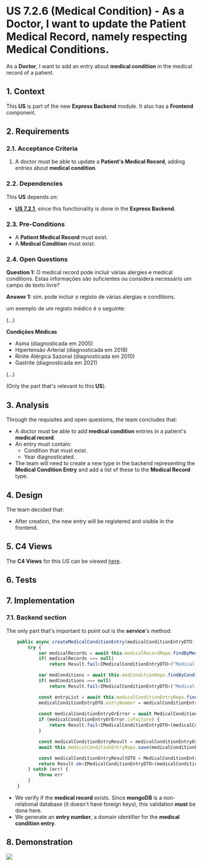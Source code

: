 # US 7.2.6 (Medical Condition) - As a Doctor, I want to update the Patient Medical Record, namely respecting Medical Conditions.

As a **Doctor**, I want to add an entry about **medical condition** in the medical record of a patient.

## 1. Context

This **US** is part of the new **Express Backend** module. It also has a **Frontend** component.

## 2. Requirements

### 2.1. Acceptance Criteria

1. A doctor must be able to update a **Patient's Medical Record**, adding entries about **medical condition**.

### 2.2. Dependencies

This **US** depends on:
* [**US 7.2.1**](../7-2-1/readme.md), since this functionality is done in the **Express Backend**.

### 2.3. Pre-Conditions

* A **Patient Medical Record** must exist.
* A **Medical Condition** must exist.

### 2.4. Open Questions

**Question 1:** O medical record pode incluir várias alergies e medical conditions. Estas informações são suficientes ou considera necessário um campo de texto livre?

**Answer 1:** 
sim. pode incluir o registo de várias alergias e conditions.

um exemplo de um registo médico é o seguinte:

(...)

**Condições Médicas**
* Asma (diagnosticada em 2005)
* Hipertensão Arterial (diagnosticada em 2018)
* Rinite Alérgica Sazonal (diagnosticada em 2010)
* Gastrite (diagnosticada em 2021)

(...)

(Only the part that's relevant to this **US**).

## 3. Analysis

Through the requisites and open questions, the team concludes that:
* A doctor must be able to add **medical condition** entries in a patient's **medical record**.
* An entry must contain:
    * Condition that must exist.
    * Year diagnosticated.
* The team will need to create a new type in the backend representing the **Medical Condition Entry** and add a list of these to the **Medical Record** type.

## 4. Design

The team decided that:
* After creation, the new entry will be registered and visible in the frontend.

## 5. C4 Views

The **C4 Views** for this *US* can be viewed [here](views/readme.md).

## 6. Tests



## 7. Implementation

### 7.1. Backend section

The only part that's important to point out is the **service**'s method:

```ts
    public async createMedicalConditionEntry(medicalConditionEntryDTO: IMedicalConditionEntryDTO): Promise<Result<IMedicalConditionEntryDTO>> {
        try {
            var medicalRecords = await this.medicalRecordRepo.findByMedicalRecordNumber(medicalConditionEntryDTO.medicalRecordNumber)
            if( medicalRecords === null)
                return Result.fail<IMedicalConditionEntryDTO>("Medical Record does not exist")

            var medConditions = await this.medConditionRepo.findByCondition(medicalConditionEntryDTO.condition)
            if( medConditions === null)
                return Result.fail<IMedicalConditionEntryDTO>("Medical Condition does not exist")

            const entryList = await this.medicalConditionEntryRepo.findByMedicalRecordNumber(medicalConditionEntryDTO.medicalRecordNumber);
            medicalConditionEntryDTO.entryNumber = medicalConditionEntryDTO.medicalRecordNumber + String(entryList.length+1).padStart(3,'0');
            
            const medicalConditionEntryOrError = await MedicalConditionEntry.create(medicalConditionEntryDTO)
            if (medicalConditionEntryOrError.isFailure) {
                return Result.fail<IMedicalConditionEntryDTO>(medicalConditionEntryOrError.errorValue())
            }

            const medicalConditionEntryResult = medicalConditionEntryOrError.getValue()
            await this.medicalConditionEntryRepo.save(medicalConditionEntryResult)

            const medicalConditionEntryResultDTO = MedicalConditionEntryMap.toDTO(medicalConditionEntryResult) as IMedicalConditionEntryDTO
            return Result.ok<IMedicalConditionEntryDTO>(medicalConditionEntryResultDTO)
        } catch (err) {
            throw err
        }
    }
```

* We verify if the **medical record** exists. Since **mongoDB** is a non-relational database (it doesn't have foreign keys), this validation **must** be done here.
* We generate an **entry number**, a domain identifier for the **medical condition entry**.

## 8. Demonstration

![](demonstration/creation.png)